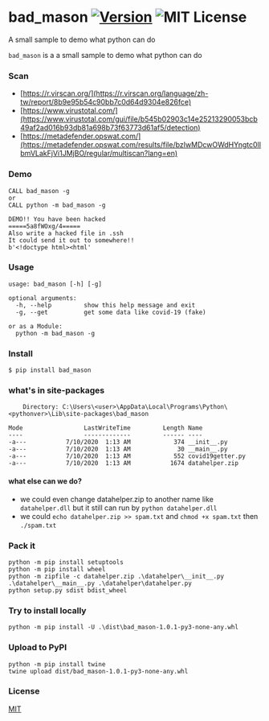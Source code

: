# bad_mason [![Version][version-badge]][version-link] ![MIT License][license-badge]
A small sample to demo what python can do

`bad_mason` is a a small sample to demo what python can do

### Scan
- [https://r.virscan.org/](https://r.virscan.org/language/zh-tw/report/8b9e95b54c90bb7c0d64d9304e826fce)
- [https://www.virustotal.com/](https://www.virustotal.com/gui/file/b545b02903c14e25213290053bcb49af2ad016b93db81a698b73f63773d61af5/detection)
- [https://metadefender.opswat.com/](https://metadefender.opswat.com/results/file/bzIwMDcwOWdHYngtc0lIbmVLakFjVi1JMjBO/regular/multiscan?lang=en)


### Demo
```
CALL bad_mason -g
or
CALL python -m bad_mason -g

DEMO!! You have been hacked
=====5a8fWOxg/4=====
Also write a hacked file in .ssh
It could send it out to somewhere!!
b'<!doctype html><html'
```

### Usage

```
usage: bad_mason [-h] [-g]

optional arguments:
  -h, --help         show this help message and exit
  -g, --get          get some data like covid-19 (fake)

or as a Module:
  python -m bad_mason -g
```

### Install

```
$ pip install bad_mason
```

### what's in site-packages
```
    Directory: C:\Users\<user>\AppData\Local\Programs\Python\<pythonver>\Lib\site-packages\bad_mason

Mode                 LastWriteTime         Length Name
----                 -------------         ------ ----
-a---           7/10/2020  1:13 AM            374 __init__.py
-a---           7/10/2020  1:13 AM             30 __main__.py
-a---           7/10/2020  1:13 AM            552 covid19getter.py
-a---           7/10/2020  1:13 AM           1674 datahelper.zip
```

#### what else can we do?
- we could even change datahelper.zip to another name like `datahelper.dll` but it still can run by `python datahelper.dll`
- we could `echo datahelper.zip >> spam.txt` and `chmod +x spam.txt` then `./spam.txt`


### Pack it
```
python -m pip install setuptools
python -m pip install wheel
python -m zipfile -c datahelper.zip .\datahelper\__init__.py .\datahelper\__main__.py .\datahelper\datahelper.py
python setup.py sdist bdist_wheel
```


### Try to install locally
```
python -m pip install -U .\dist\bad_mason-1.0.1-py3-none-any.whl
```


### Upload to PyPI
```
python -m pip install twine
twine upload dist/bad_mason-1.0.1-py3-none-any.whl
```


### License

[MIT](https://github.com/Mason-Lin/bad_mason/blob/master/LICENSE)

[version-badge]:   https://img.shields.io/badge/version-1.0.1-brightgreen.svg
[version-link]:    https://pypi.python.org/pypi/bad_mason/
[license-badge]:   https://img.shields.io/github/license/Mason-Lin/bad_mason.svg
